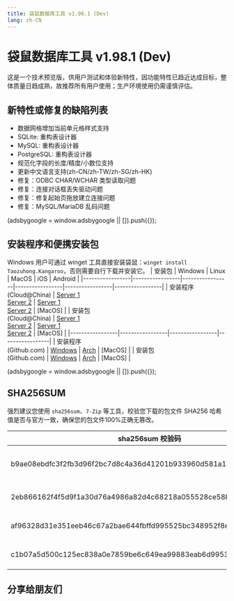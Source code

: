 ```yaml
---
title: 袋鼠数据库工具 v1.98.1 (Dev)
lang: zh-CN
---
```


# 袋鼠数据库工具 v1.98.1 (Dev)
这是一个技术预览版，供用户测试和体验新特性，因功能特性已趋近达成目标，整体质量日趋成熟，故推荐所有用户使用；生产环境使用仍需谨慎评估。

## 新特性或修复的缺陷列表
- 数据网格增加当前单元格样式支持
- SQLite: 重构表设计器
- MySQL: 重构表设计器
- PostgreSQL: 重构表设计器
- 规范化字段的长度/精度/小数位支持
- 更新中文语言支持(zh-CN/zh-TW/zh-SG/zh-HK)
- 修复：ODBC CHAR/WCHAR 类型读取问题
- 修复：连接对话框丢失驱动问题
- 修复：修复起始页拖放建立连接问题
- 修复：MySQL/MariaDB 乱码问题


<div>
    <script2 type="text/javascript" async="true" src="https://pagead2.googlesyndication.com/pagead/js/adsbygoogle.js" />
    <ins class="adsbygoogle"
        style="display:block; text-align:center;"
        data-ad-layout="in-article"
        data-ad-format="fluid"
        data-ad-client="ca-pub-3975819313740938"
        data-ad-slot="6760827895"></ins>
    <script2 type="text/javascript">
        (adsbygoogle = window.adsbygoogle || []).push({});
    </script2>
</div>

## 安装程序和便携安装包 <Badge text="链接已失效" type="warning"/>
Windows 用户可通过 winget 工具直接安装袋鼠：`winget install Taozuhong.Kangaroo`，否则需要自行下载并安装它。
| 安装包          | Windows         | Linux           | MacOS           | iOS             | Android         |
|-----------------|-----------------|-----------------|-----------------|-----------------|-----------------|
| 安装程序<br/>(Cloud@China) | [Server 1](https://kangaroo.awaysoft.com/downloads/v1.98.1.220904/kangaroo-1.98.1.220904-AMD64.exe) <br/> [Server 2](https://d4.injdk.cn/dbkangaroo/v1.98.1.220904/kangaroo-1.98.1.220904-AMD64.exe) | [Server 1](https://kangaroo.awaysoft.com/downloads/v1.98.1.220904/kangaroo-1.98.1.220904-1-x86_64.pkg.tar.zst) <br/> [Server 2](https://d4.injdk.cn/dbkangaroo/v1.98.1.220904/kangaroo-1.98.1.220904-1-x86_64.pkg.tar.zst) | [MacOS] |
| 安装包<br/>(Cloud@China) | [Server 1](https://kangaroo.awaysoft.com/downloads/v1.98.1.220904/kangaroo-1.98.1.220904-AMD64.7z) <br/> [Server 2](https://d4.injdk.cn/dbkangaroo/v1.98.1.220904/kangaroo-1.98.1.220904-AMD64.7z) | [Server 1](https://kangaroo.awaysoft.com/downloads/v1.98.1.220904/kangaroo-1.98.1.220904-arch.tar.gz) <br/> [Server 2](https://d4.injdk.cn/dbkangaroo/v1.98.1.220904/kangaroo-1.98.1.220904-arch.tar.gz) | [MacOS] |
|-----------------|-----------------|-----------------|-----------------|
| 安装程序<br/>(Github.com) | [Windows](https://github.com/dbkangaroo/kangaroo/releases/download/v1.98.1.220904/kangaroo-1.98.1.220904-AMD64.exe) | [Arch](https://github.com/dbkangaroo/kangaroo/releases/download/v1.98.1.220904/kangaroo-1.98.1.220904-1-x86_64.pkg.tar.zst) | [MacOS] |
| 安装包<br/>(Github.com)  | [Windows](https://github.com/dbkangaroo/kangaroo/releases/download/v1.98.1.220904/kangaroo-1.98.1.220904-AMD64.7z) | [Arch](https://github.com/dbkangaroo/kangaroo/releases/download/v1.98.1.220904/kangaroo-1.98.1.220904-arch.tar.gz) | [MacOS] |

<div>
    <script2 type="text/javascript" async="true" src="https://pagead2.googlesyndication.com/pagead/js/adsbygoogle.js" />
    <ins class="adsbygoogle"
        style="display:block; text-align:center;"
        data-ad-layout="in-article"
        data-ad-format="fluid"
        data-ad-client="ca-pub-3975819313740938"
        data-ad-slot="6760827895"></ins>
    <script2 type="text/javascript">
        (adsbygoogle = window.adsbygoogle || []).push({});
    </script2>
</div>

## SHA256SUM
强烈建议您使用 `sha256sum`、`7-Zip` 等工具，校验您下载的包文件 SHA256 哈希值是否与官方一致，确保您的包文件100%正确无篡改。

| sha256sum 校验码                             | 袋鼠安装包文件名  |
|---------------------------------------------|------------------|
| b9ae08ebdfc3f2fb3d96f2bc7d8c4a36d41201b933960d581a178c3002793c1f | kangaroo-1.98.1.220904-1-x86_64.pkg.tar.zst |
| 2eb866162f4f5d9f1a30d76a4986a82d4c68218a055528ce58b812b4cb6e8ab6 | kangaroo-1.98.1.220904-AMD64.7z |
| af96328d31e351eeb46c67a2bae644fbffd995525bc348952f8e853ba21ef46a | kangaroo-1.98.1.220904-AMD64.exe |
| c1b07a5d500c125ec838a0e7859be6c649ea99883eab6d9953d3422276e67eaf | kangaroo-1.98.1.220904-arch.tar.gz |

## 分享给朋友们
<social-share :networks="['wechat', 'qq', 'weibo', 'douban', 'facebook', 'twitter', 'telegram', 'line', 'skype', 'linkedin']" />
